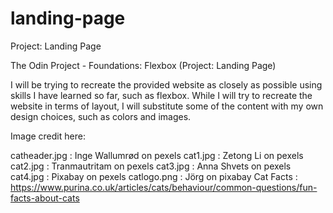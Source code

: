 # landing-page
Project: Landing Page

The Odin Project - Foundations: Flexbox (Project: Landing Page)

I will be trying to recreate the provided website as closely as possible using skills I have learned so far, such as flexbox.  While I will try to recreate the website in terms of layout, I will substitute some of the content with my own design choices, such as colors and images.

Image credit here:

catheader.jpg : Inge Wallumrød on pexels
cat1.jpg : Zetong Li on pexels
cat2.jpg : Tranmautritam on pexels
cat3.jpg : Anna Shvets on pexels
cat4.jpg : Pixabay on pexels
catlogo.png : Jörg on pixabay
Cat Facts : https://www.purina.co.uk/articles/cats/behaviour/common-questions/fun-facts-about-cats

